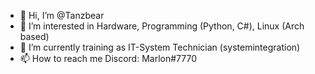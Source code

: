 - 👋 Hi, I’m @Tanzbear
- 👀 I’m interested in Hardware, Programming (Python, C#), Linux (Arch based)
- 🌱 I’m currently training as IT-System Technician (systemintegration)
- 📫 How to reach me Discord: Marlon#7770

<!---
Tanzbear/Tanzbear is a ✨ special ✨ repository because its `README.md` (this file) appears on your GitHub profile.
You can click the Preview link to take a look at your changes.
--->
